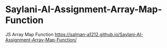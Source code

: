 # Saylani-AI-Assignment-Array-Map-Function
 JS Array Map Function 
https://salman-a1212.github.io/Saylani-AI-Assignment-Array-Map-Function/
